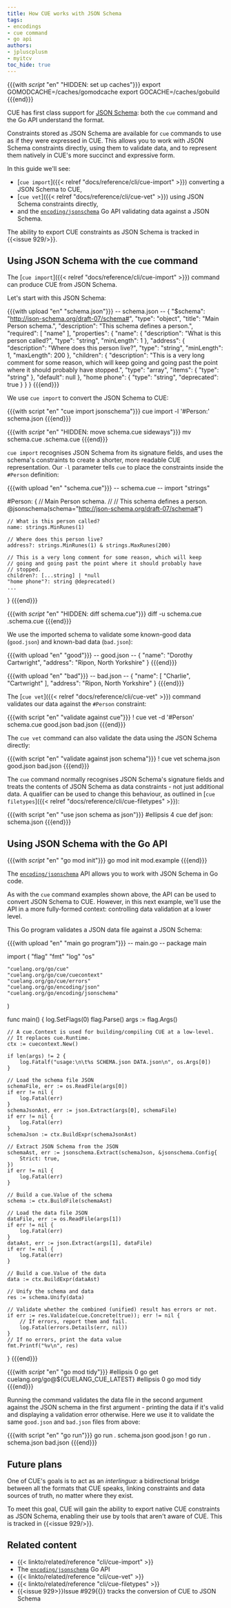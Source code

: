 ```yaml
---
title: How CUE works with JSON Schema
tags:
- encodings
- cue command
- go api
authors:
- jpluscplusm
- myitcv
toc_hide: true
---
```


{{{with _script_ "en" "HIDDEN: set up caches"}}}
export GOMODCACHE=/caches/gomodcache
export GOCACHE=/caches/gobuild
{{{end}}}

CUE has first class support for [JSON Schema](https://json-schema.org/):
both the `cue` command and the Go API understand the format.

Constraints stored as JSON Schema are available for `cue` commands to use as if
they were expressed in CUE.
This allows you to work with JSON Schema constraints directly, using them to
validate data, and to represent them natively in CUE's more succinct and
expressive form.

In this guide we'll see:
- [`cue import`]({{< relref "docs/reference/cli/cue-import" >}}) converting a
  JSON Schema to CUE,
- [`cue vet`]({{< relref "docs/reference/cli/cue-vet" >}}) using JSON Schema
  constraints directly,
- and the
  [`encoding/jsonschema`](https://pkg.go.dev/cuelang.org/go/encoding/jsonschema)
  Go API validating data against a JSON Schema.

The ability to export CUE constraints as JSON Schema is tracked in {{<issue 929/>}}.

## Using JSON Schema with the `cue` command

The [`cue import`]({{< relref "docs/reference/cli/cue-import" >}}) command can
produce CUE from JSON Schema.

Let's start with this JSON Schema:

{{{with upload "en" "schema.json"}}}
-- schema.json --
{
    "$schema": "http://json-schema.org/draft-07/schema#",
    "type": "object",
    "title": "Main Person schema.",
    "description": "This schema defines a person.",
    "required": [
        "name"
    ],
    "properties": {
        "name": {
            "description": "What is this person called?",
            "type": "string",
            "minLength": 1
        },
        "address": {
            "description": "Where does this person live?",
            "type": "string",
            "minLength": 1,
            "maxLength": 200
        },
        "children": {
            "description": "This is a very long comment for some reason, which will keep going and going past the point where it should probably have stopped.",
            "type": "array",
            "items": {
                "type": "string"
            },
            "default": null
        },
        "home phone": {
            "type": "string",
            "deprecated": true
        }
    }
}
{{{end}}}


We use `cue import` to convert the JSON Schema to CUE:

{{{with script "en" "cue import jsonschema"}}}
cue import -l '#Person:' schema.json
{{{end}}}

{{{with _script_ "en" "HIDDEN: move schema.cue sideways"}}}
mv schema.cue .schema.cue
{{{end}}}

`cue import` recognises JSON Schema from its signature fields, and uses the
schema's constraints to create a shorter, more readable CUE representation.
Our `-l` parameter tells `cue` to place the constraints inside the `#Person`
definition:

{{{with upload "en" "schema.cue"}}}
-- schema.cue --
import "strings"

#Person: {
	// Main Person schema.
	//
	// This schema defines a person.
	@jsonschema(schema="http://json-schema.org/draft-07/schema#")

	// What is this person called?
	name: strings.MinRunes(1)

	// Where does this person live?
	address?: strings.MinRunes(1) & strings.MaxRunes(200)

	// This is a very long comment for some reason, which will keep
	// going and going past the point where it should probably have
	// stopped.
	children?: [...string] | *null
	"home phone"?: string @deprecated()
	...
}
{{{end}}}

{{{with _script_ "en" "HIDDEN: diff schema.cue"}}}
diff -u schema.cue .schema.cue
{{{end}}}

We use the imported schema to validate some known-good data (`good.json`)
and known-bad data (`bad.json`):

{{{with upload "en" "good"}}}
-- good.json --
{
    "name": "Dorothy Cartwright",
    "address": "Ripon, North Yorkshire"
}
{{{end}}}

{{{with upload "en" "bad"}}}
-- bad.json --
{
    "name": [
        "Charlie",
        "Cartwright"
    ],
    "address": "Ripon, North Yorkshire"
}
{{{end}}}

The
[`cue vet`]({{< relref "docs/reference/cli/cue-vet" >}})
command validates our data against the `#Person` constraint:

{{{with script "en" "validate against cue"}}}
! cue vet -d '#Person' schema.cue good.json bad.json
{{{end}}}

The `cue vet` command can also validate the data using the JSON Schema directly:

{{{with script "en" "validate against json schema"}}}
! cue vet schema.json good.json bad.json
{{{end}}}

The `cue` command normally recognises JSON Schema's signature fields and treats
the contents of JSON Schema as data constraints - not just additional data.
A qualifier can be used to change this behaviour, as outlined in
[`cue filetypes`]({{< relref "docs/reference/cli/cue-filetypes" >}}):

{{{with script "en" "use json schema as json"}}}
#ellipsis 4
cue def json: schema.json
{{{end}}}

## Using JSON Schema with the Go API

{{{with _script_ "en" "go mod init"}}}
go mod init mod.example
{{{end}}}

The
[`encoding/jsonschema`](https://pkg.go.dev/cuelang.org/go/encoding/jsonschema)
API
allows you to work with JSON Schema in Go code.

As with the `cue` command examples shown above, the API can be used to convert
JSON Schema to CUE. However, in this next example, we'll use the API in a more
fully-formed context: controlling data validation at a lower level.

This Go program validates a JSON data file against a JSON Schema:

{{{with upload "en" "main go program"}}}
-- main.go --
package main

import (
	"flag"
	"fmt"
	"log"
	"os"

	"cuelang.org/go/cue"
	"cuelang.org/go/cue/cuecontext"
	"cuelang.org/go/cue/errors"
	"cuelang.org/go/encoding/json"
	"cuelang.org/go/encoding/jsonschema"
)

func main() {
	log.SetFlags(0)
	flag.Parse()
	args := flag.Args()

	// A cue.Context is used for building/compiling CUE at a low-level.
	// It replaces cue.Runtime.
	ctx := cuecontext.New()

	if len(args) != 2 {
		log.Fatalf("usage:\n\t%s SCHEMA.json DATA.json\n", os.Args[0])
	}

	// Load the schema file JSON
	schemaFile, err := os.ReadFile(args[0])
	if err != nil {
		log.Fatal(err)
	}
	schemaJsonAst, err := json.Extract(args[0], schemaFile)
	if err != nil {
		log.Fatal(err)
	}
	schemaJson := ctx.BuildExpr(schemaJsonAst)

	// Extract JSON Schema from the JSON
	schemaAst, err := jsonschema.Extract(schemaJson, &jsonschema.Config{
		Strict: true,
	})
	if err != nil {
		log.Fatal(err)
	}

	// Build a cue.Value of the schema
	schema := ctx.BuildFile(schemaAst)

	// Load the data file JSON
	dataFile, err := os.ReadFile(args[1])
	if err != nil {
		log.Fatal(err)
	}
	dataAst, err := json.Extract(args[1], dataFile)
	if err != nil {
		log.Fatal(err)
	}

	// Build a cue.Value of the data
	data := ctx.BuildExpr(dataAst)

	// Unify the schema and data
	res := schema.Unify(data)

	// Validate whether the combined (unified) result has errors or not.
	if err := res.Validate(cue.Concrete(true)); err != nil {
		// If errors, report them and fail.
		log.Fatal(errors.Details(err, nil))
	}
	// If no errors, print the data value
	fmt.Printf("%v\n", res)
}
{{{end}}}

{{{with _script_ "en" "go mod tidy"}}}
#ellipsis 0
go get cuelang.org/go@${CUELANG_CUE_LATEST}
#ellipsis 0
go mod tidy
{{{end}}}

Running the command validates the data file in the second argument against the
JSON schema in the first argument - printing the data if it's valid and
displaying a validation error otherwise. Here we use it to validate the same
`good.json` and `bad.json` files from above:

{{{with script "en" "go run"}}}
go run . schema.json good.json
! go run . schema.json bad.json
{{{end}}}

## Future plans

One of CUE's goals is to act as an *interlingua*: a bidirectional bridge
between all the formats that CUE speaks, linking constraints and data sources
of truth, no matter where they exist.

To meet this goal, CUE will gain the ability to export native CUE constraints
as JSON Schema, enabling their use by tools that aren't aware of CUE. This is
tracked in {{<issue 929/>}}.

## Related content

- {{< linkto/related/reference "cli/cue-import" >}}
- The [`encoding/jsonschema`](https://pkg.go.dev/cuelang.org/go/encoding/jsonschema) Go API
- {{< linkto/related/reference "cli/cue-vet" >}}
- {{< linkto/related/reference "cli/cue-filetypes" >}}
- {{<issue 929>}}Issue #929{{</issue>}} tracks the conversion of CUE to JSON Schema
